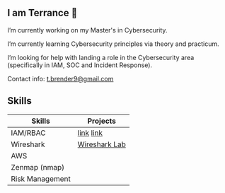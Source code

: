 ## I am Terrance 👋

<!--
**trender1/trender1** is a ✨ _special_ ✨ repository because its `README.md` (this file) appears on your GitHub profile.
!-->

I’m currently working on my Master's in Cybersecurity.

I’m currently learning Cybersecurity principles via theory and practicum.

I’m looking for help with landing a role in the Cybersecurity area (specifically in IAM, SOC and Incident Response).

Contact info: t.brender9@gmail.com


## Skills

|Skills| Projects|
|------|----
|IAM/RBAC|[link](https://www.example.com/my%20great%20page) <a href="https://www.example.com/my great page">link</a>       
|Wireshark | <a href="https://github.com/trender1/Wireshark-Lab">Wireshark Lab</a>
|AWS
|Zenmap (nmap)
|Risk Management 



